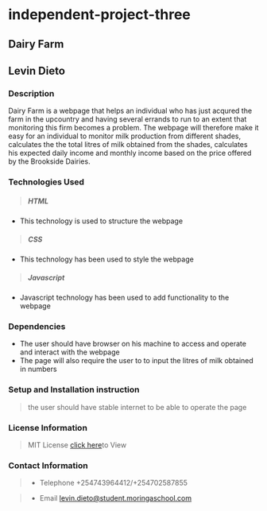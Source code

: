 # independent-project-three

## Dairy Farm
## Levin Dieto
### Description
Dairy Farm is a webpage that helps an individual who has just acqured the farm in the upcountry and having several errands to run to an extent that monitoring this firm becomes a problem. The webpage will therefore make it easy for an individual to monitor milk production from different shades, calculates the the total litres of milk obtained from the shades, calculates his expected daily income and monthly income based on the price offered by the Brookside Dairies.
### Technologies Used
> ##### HTML
* This technology is used to structure the webpage
> ##### CSS
* This technology has been used to style the webpage
> ##### Javascript
* Javascript technology has been used to add functionality to the webpage
### Dependencies
   * The user should have browser on his machine to access and operate and interact with the webpage
   * The page will also require the user to to input the litres of milk obtained in numbers
### Setup and Installation instruction
> the user should have stable internet to be able to operate the page
### License Information
> MIT License [click here](/home/moringa/Documents/week3/dairyfarm/LICENSE)to View
### Contact Information
> * Telephone
> +254743964412/+254702587855

> * Email
> levin.dieto@student.moringaschool.com